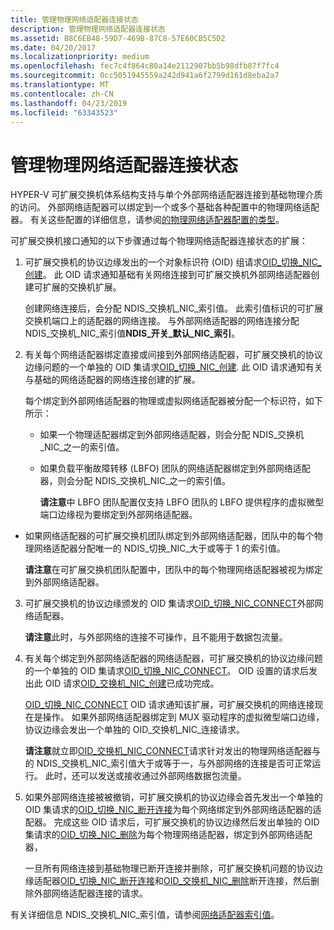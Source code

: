 ```yaml
---
title: 管理物理网络适配器连接状态
description: 管理物理网络适配器连接状态
ms.assetid: B8C6EB48-59D7-469B-87C8-57E60CB5C5D2
ms.date: 04/20/2017
ms.localizationpriority: medium
ms.openlocfilehash: fec7c4f864c80a14e2112907bb5b98dfb87f7fc4
ms.sourcegitcommit: 0cc5051945559a242d941a6f2799d161d8eba2a7
ms.translationtype: MT
ms.contentlocale: zh-CN
ms.lasthandoff: 04/23/2019
ms.locfileid: "63343523"
---
```

# <a name="managing-physical-network-adapter-connection-status"></a>管理物理网络适配器连接状态


HYPER-V 可扩展交换机体系结构支持与单个外部网络适配器连接到基础物理介质的访问。 外部网络适配器可以绑定到一个或多个基础各种配置中的物理网络适配器。 有关这些配置的详细信息，请参阅[的物理网络适配器配置的类型](types-of-physical-network-adapter-configurations.md)。

可扩展交换机接口通知的以下步骤通过每个物理网络适配器连接状态的扩展：

1.  可扩展交换机的协议边缘发出的一个对象标识符 (OID) 组请求[OID\_切换\_NIC\_创建](https://msdn.microsoft.com/library/windows/hardware/hh598263)。 此 OID 请求通知基础有关网络连接到可扩展交换机外部网络适配器创建可扩展的交换机扩展。

    创建网络连接后，会分配 NDIS\_交换机\_NIC\_索引值。 此索引值标识的可扩展交换机端口上的适配器的网络连接。 与外部网络适配器的网络连接分配 NDIS\_交换机\_NIC\_索引值**NDIS\_开关\_默认\_NIC\_索引**。

2.  有关每个网络适配器绑定直接或间接到外部网络适配器，可扩展交换机的协议边缘问题的一个单独的 OID 集请求[OID\_切换\_NIC\_创建](https://msdn.microsoft.com/library/windows/hardware/hh598263). 此 OID 请求通知有关与基础的网络适配器的网络连接创建的扩展。

    每个绑定到外部网络适配器的物理或虚拟网络适配器被分配一个标识符，如下所示：

    -   如果一个物理适配器绑定到外部网络适配器，则会分配 NDIS\_交换机\_NIC\_之一的索引值。

    -   如果负载平衡故障转移 (LBFO) 团队的网络适配器绑定到外部网络适配器，则会分配 NDIS\_交换机\_NIC\_之一的索引值。

        **请注意**中 LBFO 团队配置仅支持 LBFO 团队的 LBFO 提供程序的虚拟微型端口边缘视为要绑定到外部网络适配器。




-   如果网络适配器的可扩展交换机团队绑定到外部网络适配器，团队中的每个物理网络适配器分配唯一的 NDIS\_切换\_NIC\_大于或等于 1 的索引值。

    **请注意**在可扩展交换机团队配置中，团队中的每个物理网络适配器被视为绑定到外部网络适配器。




3.  可扩展交换机的协议边缘颁发的 OID 集请求[OID\_切换\_NIC\_CONNECT](https://msdn.microsoft.com/library/windows/hardware/hh598262)外部网络适配器。

    **请注意**此时，与外部网络的连接不可操作，且不能用于数据包流量。



4.  有关每个绑定到外部网络适配器的网络适配器，可扩展交换机的协议边缘问题的一个单独的 OID 集请求[OID\_切换\_NIC\_CONNECT](https://msdn.microsoft.com/library/windows/hardware/hh598262)。 OID 设置的请求后发出此 OID 请求[OID\_交换机\_NIC\_创建](https://msdn.microsoft.com/library/windows/hardware/hh598263)已成功完成。

    [OID\_切换\_NIC\_CONNECT](https://msdn.microsoft.com/library/windows/hardware/hh598262) OID 请求通知该扩展，可扩展交换机的网络连接现在是操作。 如果外部网络适配器绑定到 MUX 驱动程序的虚拟微型端口边缘，协议边缘会发出一个单独的 OID\_交换机\_NIC\_连接请求。

    **请注意**就立即[OID\_交换机\_NIC\_CONNECT](https://msdn.microsoft.com/library/windows/hardware/hh598262)请求针对发出的物理网络适配器与的 NDIS\_交换机\_NIC\_索引值大于或等于一，与外部网络的连接是否可正常运行。 此时，还可以发送或接收通过外部网络数据包流量。



5.  如果外部网络连接被被撤销，可扩展交换机的协议边缘会首先发出一个单独的 OID 集请求的[OID\_切换\_NIC\_断开连接](https://msdn.microsoft.com/library/windows/hardware/hh598265)为每个网络绑定到外部网络适配器的适配器。 完成这些 OID 请求后，可扩展交换机的协议边缘然后发出单独的 OID 集请求的[OID\_切换\_NIC\_删除](https://msdn.microsoft.com/library/windows/hardware/hh598264)为每个物理网络适配器，绑定到外部网络适配器，

    一旦所有网络连接到基础物理已断开连接并删除，可扩展交换机问题的协议边缘适配器[OID\_切换\_NIC\_断开连接](https://msdn.microsoft.com/library/windows/hardware/hh598265)和[OID\_交换机\_NIC\_删除](https://msdn.microsoft.com/library/windows/hardware/hh598264)断开连接，然后删除外部网络适配器连接的请求。

有关详细信息 NDIS\_交换机\_NIC\_索引值，请参阅[网络适配器索引值](network-adapter-index-values.md)。









